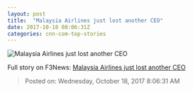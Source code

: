 ```yaml
---
layout: post
title:  "Malaysia Airlines just lost another CEO"
date: 2017-10-18 08:06:31Z
categories: cnn-com-top-stories
---
```


![Malaysia Airlines just lost another CEO](http://i2.cdn.turner.com/money/dam/assets/150302124714-malaysia-airlines-780x439.jpg)




Full story on F3News: [Malaysia Airlines just lost another CEO](http://www.f3nws.com/n/D4XnS)

> Posted on: Wednesday, October 18, 2017 8:06:31 AM
